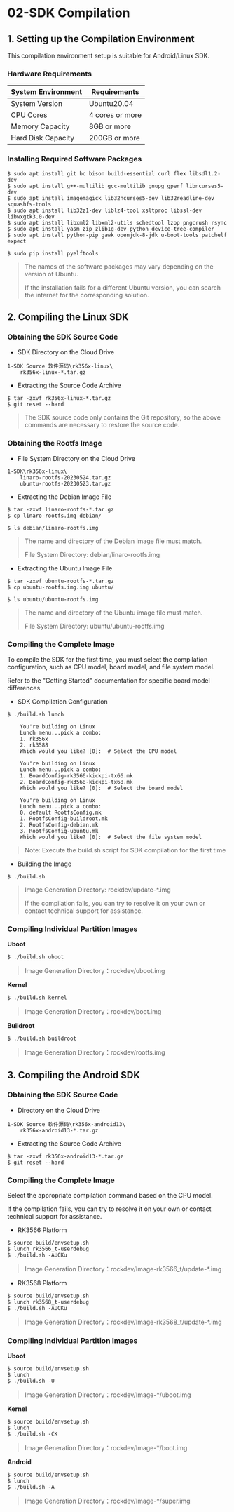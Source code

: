 # 02-SDK Compilation




## 1.  Setting up the Compilation Environment

This compilation environment setup is suitable for Android/Linux SDK.

### Hardware Requirements

| System Environment   | Requirements          |
| ------ | ----------- |
| System Version   | Ubuntu20.04 |
| CPU Cores | 4 cores or more        |
| Memory Capacity   | 8GB or more       |
| Hard Disk Capacity   | 200GB or more     |



### Installing Required Software Packages

```
$ sudo apt install git bc bison build-essential curl flex libsdl1.2-dev 
$ sudo apt install g++-multilib gcc-multilib gnupg gperf libncurses5-dev 
$ sudo apt install imagemagick lib32ncurses5-dev lib32readline-dev squashfs-tools 
$ sudo apt install lib32z1-dev liblz4-tool xsltproc libssl-dev libwxgtk3.0-dev 
$ sudo apt install libxml2 libxml2-utils schedtool lzop pngcrush rsync 
$ sudo apt install yasm zip zlib1g-dev python device-tree-compiler 
$ sudo apt install python-pip gawk openjdk-8-jdk u-boot-tools patchelf expect

$ sudo pip install pyelftools
```

> The names of the software packages may vary depending on the version of Ubuntu.
>
> If the installation fails for a different Ubuntu version, you can search the internet for the corresponding solution.





## 2. Compiling the Linux SDK

### Obtaining the SDK Source Code

* SDK Directory on the Cloud Drive

```
1-SDK Source 软件源码\rk356x-linux\
	rk356x-linux-*.tar.gz
```



* Extracting the Source Code Archive

```
$ tar -zxvf rk356x-linux-*.tar.gz
$ git reset --hard
```

> The SDK source code only contains the Git repository, so the above commands are necessary to restore the source code.



### Obtaining the Rootfs Image

* File System Directory on the Cloud Drive

```
1-SDK\rk356x-linux\
	linaro-rootfs-20230524.tar.gz
	ubuntu-rootfs-20230523.tar.gz
```



* Extracting the Debian Image File

```
$ tar -zxvf linaro-rootfs-*.tar.gz
$ cp linaro-rootfs.img debian/

$ ls debian/linaro-rootfs.img
```

> The name and directory of the Debian image file must match.
>
> File System Directory: debian/linaro-rootfs.img



* Extracting the Ubuntu Image File

```
$ tar -zxvf ubuntu-rootfs-*.tar.gz
$ cp ubuntu-rootfs.img.img ubuntu/

$ ls ubuntu/ubuntu-rootfs.img
```

> The name and directory of the Ubuntu image file must match.
>
> File System Directory: ubuntu/ubuntu-rootfs.img



### Compiling the Complete Image

To compile the SDK for the first time, you must select the compilation configuration, such as CPU model, board model, and file system model.

Refer to the "Getting Started" documentation for specific board model differences.



* SDK Compilation Configuration

```
$ ./build.sh lunch
	
    You're building on Linux
    Lunch menu...pick a combo:
    1. rk356x
    2. rk3588
    Which would you like? [0]:	# Select the CPU model

    You're building on Linux
    Lunch menu...pick a combo:
	1. BoardConfig-rk3566-kickpi-tx66.mk
	2. BoardConfig-rk3568-kickpi-tx68.mk
    Which would you like? [0]:	# Select the board model

    You're building on Linux
    Lunch menu...pick a combo:
    0. default RootfsConfig.mk
    1. RootfsConfig-buildroot.mk
    2. RootfsConfig-debian.mk
    3. RootfsConfig-ubuntu.mk
    Which would you like? [0]:	# Select the file system model
```

> Note: Execute the build.sh script for SDK compilation for the first time



* Building the Image

```
$ ./build.sh
```

> Image Generation Directory: rockdev/update-*.img
>
> If the compilation fails, you can try to resolve it on your own or contact technical support for assistance.



### Compiling Individual Partition Images

**Uboot**

```
$ ./build.sh uboot
```

> Image Generation Directory：rockdev/uboot.img



**Kernel**

```
$ ./build.sh kernel
```

> Image Generation Directory：rockdev/boot.img



**Buildroot**

```
$ ./build.sh buildroot
```

> Image Generation Directory：rockdev/rootfs.img





## 3.  Compiling the Android SDK

### Obtaining the SDK Source Code

* Directory on the Cloud Drive

```
1-SDK Source 软件源码\rk356x-android13\
	rk356x-android13-*.tar.gz
```



* Extracting the Source Code Archive

```
$ tar -zxvf rk356x-android13-*.tar.gz
$ git reset --hard
```



### Compiling the Complete Image

Select the appropriate compilation command based on the CPU model.

If the compilation fails, you can try to resolve it on your own or contact technical support for assistance.



* RK3566 Platform

```
$ source build/envsetup.sh
$ lunch rk3566_t-userdebug
$ ./build.sh -AUCKu 
```

> Image Generation Directory：rockdev/Image-rk3566\_t/update-\*.img



* RK3568 Platform

```
$ source build/envsetup.sh
$ lunch rk3568_t-userdebug
$ ./build.sh -AUCKu
```

> Image Generation Directory：rockdev/Image-rk3568\_t/update-\*.img



### Compiling Individual Partition Images

**Uboot**

```
$ source build/envsetup.sh
$ lunch
$ ./build.sh -U
```

> Image Generation Directory：rockdev/Image-\*/uboot.img



**Kernel**

```
$ source build/envsetup.sh
$ lunch
$ ./build.sh -CK
```

> Image Generation Directory：rockdev/Image-\*/boot.img



**Android**

```
$ source build/envsetup.sh
$ lunch
$ ./build.sh -A
```

> Image Generation Directory：rockdev/Image-\*/super.img
